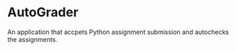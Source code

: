 # AutoGrader

An application that accpets Python assignment submission and autochecks the assignments.
